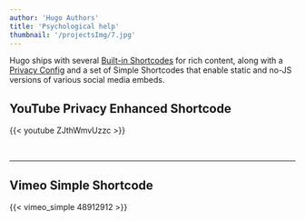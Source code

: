 ```yaml
---
author: 'Hugo Authors'
title: 'Psychological help'
thumbnail: '/projectsImg/7.jpg'
---
```


Hugo ships with several [Built-in Shortcodes](https://gohugo.io/content-management/shortcodes/#use-hugos-built-in-shortcodes) for rich content, along with a [Privacy Config](https://gohugo.io/about/hugo-and-gdpr/) and a set of Simple Shortcodes that enable static and no-JS versions of various social media embeds.

## <!--more-->

## YouTube Privacy Enhanced Shortcode

{{< youtube ZJthWmvUzzc >}}

<br>


---

## Vimeo Simple Shortcode

{{< vimeo_simple 48912912 >}}
